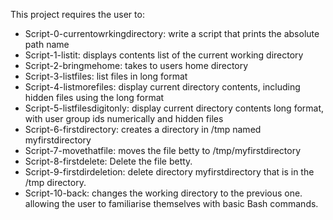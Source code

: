 This project requires the user to:
- Script-0-currentowrkingdirectory: write a script that prints the absolute path name
- Script-1-listit: displays contents list  of the current working directory
- Script-2-bringmehome: takes to users home directory
- Script-3-listfiles: list files in long format
- Script-4-listmorefiles: display current directory contents, including hidden files using the long format 
- Script-5-listfilesdigitonly: display current directory contents long format, with user group ids numerically and hidden files
- Script-6-firstdirectory: creates a directory in /tmp named myfirstdirectory
- Script-7-movethatfile: moves the file betty to /tmp/myfirstdirectory
- Script-8-firstdelete: Delete the file betty.
- Script-9-firstdirdeletion: delete directory myfirstdirectory that is in the /tmp directory.
- Script-10-back: changes the working directory to the previous one.
allowing the user to familiarise themselves with basic Bash commands. 
